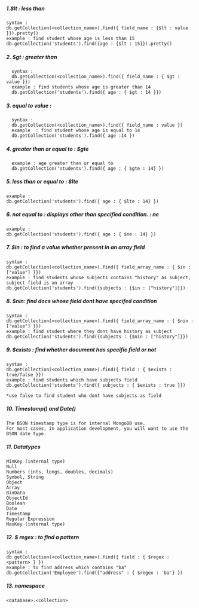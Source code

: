 ##### 1.$lt : less than
    syntax : 
    db.getCollection(<collection_name>).find({ field_name : {$lt : value }}).pretty()
    example : find student whose age is less than 15
    db.getCollection('students').find({age : {$lt : 15}}).pretty()
    
##### 2. $gt : greater than
      syntax : 
      db.getCollection(<collection_name>).find({ field_name : { $gt : value }})
      example : find students whose age is greater than 14
      db.getCollection('students').find({ age : { $gt : 14 }})
      
##### 3. equal to value :       
      syntax : 
      db.getCollection(<collection_name>).find({ field_name : value })
      example  : find student whose age is equal to 14      
      db.getCollection('students').find({ age :14 })
      
##### 4. greater than or equal to : $gte
      example : age greater than or equal to 
      db.getCollection('students').find({ age : { $gte : 14} })
      
      
      
##### 5. less than or equal to : $lte
    example : 
    db.getCollection('students').find({ age : { $lte : 14} })
    
    
    
##### 6. not equal to : displays other than specified condition. : ne
    example : 
    db.getCollection('students').find({ age : { $ne : 14} })
    
    
##### 7. $in : to find a value whether present in an array field
    syntax : 
    db.getCollection(<collection_name>).find({ field_array_name : { $in : ["value"] }})
    example : find students whose subjects contains "history" as subject, subject field is an array
    db.getCollection('students').find({subjects : {$in : ["history"]}})
    
    
    
##### 8. $nin: find docs whose field dont have specifed condition
    syntax : 
    db.getCollection(<collection_name>).find({ field_array_name : { $nin : ["value"] }})
    example : find student where they dont have history as subject
    db.getCollection('students').find({subjects : {$nin : ["history"]}})
    
    
    
##### 9. $exists : find whether document has specific field or not
    syntax : 
    db.getCollection(<collection_name>).find({ field : { $exists : true/false }})
    example : find students which have subjects field
    db.getCollection('students').find({ subjects : { $exists : true }})
    
    *use false to find student who dont have subjects as field
    
    
    
##### 10. Timestamp() and Date()
    The BSON timestamp type is for internal MongoDB use. 
    For most cases, in application development, you will want to use the  BSON date type.
    
    
##### 11. Datatypes

    MinKey (internal type)
    Null
    Numbers (ints, longs, doubles, decimals)
    Symbol, String
    Object
    Array
    BinData
    ObjectId
    Boolean
    Date
    Timestamp
    Regular Expression
    MaxKey (internal type)

##### 12. $ regex : to find a pattern
    syntax : 
    db.getCollection(<collection_name>).find({ field : { $regex : <pattern> } })
    example : to find address which contains "ba"
    db.getCollection('Employee').find({"address" : { $regex : 'ba'} })


##### 13. namespace
    <database>.<collection>
    
    
    
